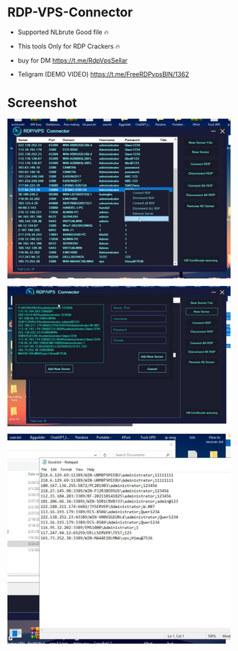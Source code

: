 # RDP-VPS-Connector

- Supported NLbrute Good file 🔥

- This tools Only for RDP Crackers 🔥

- buy for DM https://t.me/RdpVpsSellar

- Teligram (DEMO VIDEO) https://t.me/FreeRDPvpsBIN/1362

# Screenshot

![App Screenshot](1.jpg)

![App Screenshot](2.jpg)

![App Screenshot](3.jpg)

